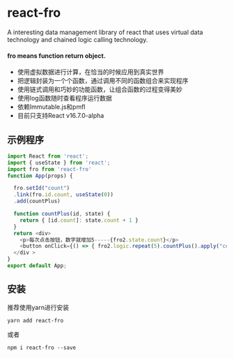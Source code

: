 # react-fro
A interesting data management library of react that uses virtual data technology and chained logic calling technology.
#### fro means function return object.
- 使用虚拟数据进行计算，在恰当的时候应用到真实世界
- 把逻辑封装为一个个函数，通过调用不同的函数组合来实现程序
- 使用链式调用和巧妙的功能函数，让组合函数的过程变得美妙
- 使用log函数随时查看程序运行数据
- 依赖Immutable.js和pmfl
- 目前只支持React v16.7.0-alpha
## 示例程序
```javascript
import React from 'react';
import { useState } from 'react';
import fro from 'react-fro'
function App(props) {

  fro.setId("count")
  .link(fro.id.count, useState(0))
  .add(countPlus)

  function countPlus(id, state) {
    return { [id.count]: state.count + 1 }
  }
  return <div>
    <p>每次点击按钮，数字就增加5-----{fro2.state.count}</p>
    <button onClick={() => { fro2.logic.repeat(5).countPlus().apply("count")}}>点击我</button>
  </div >
}
export default App;
```
## 安装
推荐使用yarn进行安装
```
yarn add react-fro
```
或者
```
npm i react-fro --save
```
